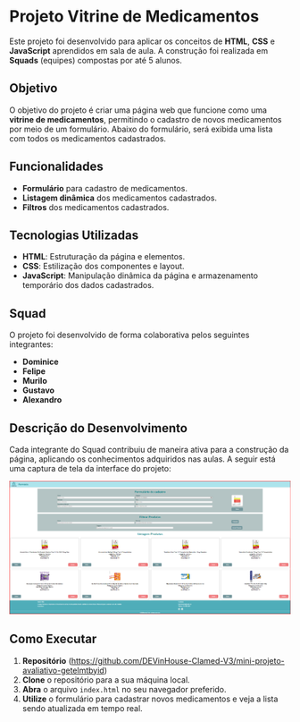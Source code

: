 #  Projeto Vitrine de Medicamentos

Este projeto foi desenvolvido para aplicar os conceitos de **HTML**, **CSS** e **JavaScript** aprendidos em sala de aula. A construção foi realizada em **Squads** (equipes) compostas por até 5 alunos. 

##  Objetivo

O objetivo do projeto é criar uma página web que funcione como uma **vitrine de medicamentos**, permitindo o cadastro de novos medicamentos por meio de um formulário. Abaixo do formulário, será exibida uma lista com todos os medicamentos cadastrados.

##  Funcionalidades

-  **Formulário** para cadastro de medicamentos.
-  **Listagem dinâmica** dos medicamentos cadastrados.
-  **Filtros** dos medicamentos cadastrados.


##  Tecnologias Utilizadas

- **HTML**: Estruturação da página e elementos.
- **CSS**: Estilização dos componentes e layout.
- **JavaScript**: Manipulação dinâmica da página e armazenamento temporário dos dados cadastrados.

##  Squad

O projeto foi desenvolvido de forma colaborativa pelos seguintes integrantes:

- **Dominice**
- **Felipe**
- **Murilo**
- **Gustavo**
- **Alexandro**

##  Descrição do Desenvolvimento

Cada integrante do Squad contribuiu de maneira ativa para a construção da página, aplicando os conhecimentos adquiridos nas aulas. A seguir está uma captura de tela da interface do projeto:

![alt text](image.png)

##  Como Executar

1. **Repositório** (https://github.com/DEVinHouse-Clamed-V3/mini-projeto-avaliativo-getelmtbyid)
2. **Clone** o repositório para a sua máquina local. 
3. **Abra** o arquivo `index.html` no seu navegador preferido.
4. **Utilize** o formulário para cadastrar novos medicamentos e veja a lista sendo atualizada em tempo real.
